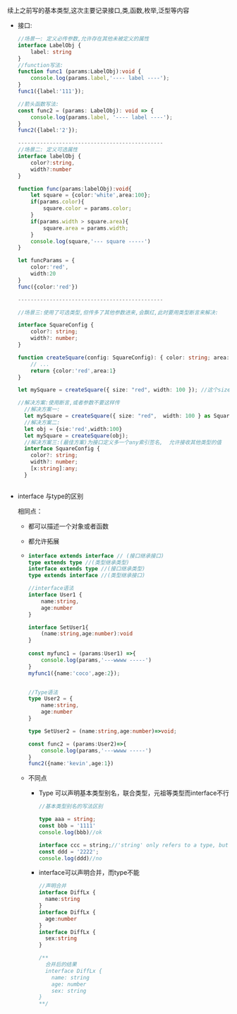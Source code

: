 续上之前写的基本类型,这次主要记录接口,类,函数,枚举,泛型等内容

- 接口:

  ```typescript
  //场景一: 定义必传参数,允许存在其他未被定义的属性
  interface LabelObj {
      label: string
  }
  //function写法:
  function func1 (params:LabelObj):void {
      console.log(params.label,'---- label ----');
  }
  func1({label:'111'});
  
  //箭头函数写法:
  const func2 = (params: LabelObj): void => {
      console.log(params.label, '---- label ----');
  }
  func2({label:'2'});
  
  ----------------------------------------------
  //场景二: 定义可选属性
  interface labelObj {
      color?:string,
      width?:number
  }
  
  function func(params:labelObj):void{
      let square = {color:'white',area:100};
      if(params.color){
          square.color = params.color;
      }
      if(params.width > square.area){
          square.area = params.width;
      }
      console.log(square,'--- square -----')
  }
  
  let funcParams = {
      color:'red',
      width:20
  }
  func({color:'red'})
  
  ----------------------------------------------
  
  //场景三:使用了可选类型,但传多了其他参数进来,会飘红,此时要用类型断言来解决:
  
  interface SquareConfig {
      color?: string;
      width?: number;
  }
  
  function createSquare(config: SquareConfig): { color: string; area: number } {
      // ...
      return {color:'red',area:1}
  }
  
  let mySquare = createSquare({ size: "red", width: 100 }); //这个size是没有被定义的属性来的,按道理他不会报错才对.因为ts会认为ts会认为这段代码可能存在bug,对象字面量会被特殊对待而会经过额外的属性检查,所以当一个对象字面量存在任何"目标类型"不包含的属性时,会报错
  
  //解决方案:使用断言,或者参数不要这样传
  	//解决方案一:
    let mySquare = createSquare({ size: "red", 	width: 100 } as SquareConfig);
  	//解决方案二:
  	let obj = {sie:'red',width:100}
    let mySquare = createSquare(obj);
  	//解决方案三:(最佳方案)为接口定义多一个any索引签名,	允许接收其他类型的值
  	interface SquareConfig {
      color?: string;
      width?: number;
      [x:string]:any;
  	}
  	
  ```

- interface 与type的区别

  相同点：

  - 都可以描述一个对象或者函数

  - 都允许拓展

  - ```typescript
    interface extends interface // (接口继承接口)
    type extends type //(类型继承类型)
    interface extends type //(接口继承类型)
    type extends interface //(类型继承接口)
    
    //interface语法
    interface User1 {
        name:string,
        age:number
    }
    
    interface SetUser1{
        (name:string,age:number):void
    }
         
    const myfunc1 = (params:User1) =>{
        console.log(params,'---wwww -----')
    }
    myfunc1({name:'coco',age:2});
    
    
    //Type语法
    type User2 = {
        name:string,
        age:number
    }
    
    type SetUser2 = (name:string,age:number)=>void;
    
    const func2 = (params:User2)=>{
        console.log(params,'---wwww -----')
    }
    func2({name:'kevin',age:1})
    
    ```

    

  - 不同点

    - Type 可以声明基本类型别名，联合类型，元祖等类型而interface不行

      ```typescript
      //基本类型别名的写法区别
      
      type aaa = string;
      const bbb = '1111'
      console.log(bbb)//ok
      
      interface ccc = string;//'string' only refers to a type, but is being used as a value here
      const ddd = '2222';
      console.log(ddd)//no
      ```

      

    - interface可以声明合并，而type不能

      ```typescript
      //声明合并
      interface DiffLx {
      	name:string
      }
      interface DiffLx {
      	age:number
      }
      interface DiffLx {
      	sex:string
      }
      
      /**
      	合并后的结果
      	interface DiffLx {
          name: string
          age: number
          sex: string
      }
      **/
      ```

      